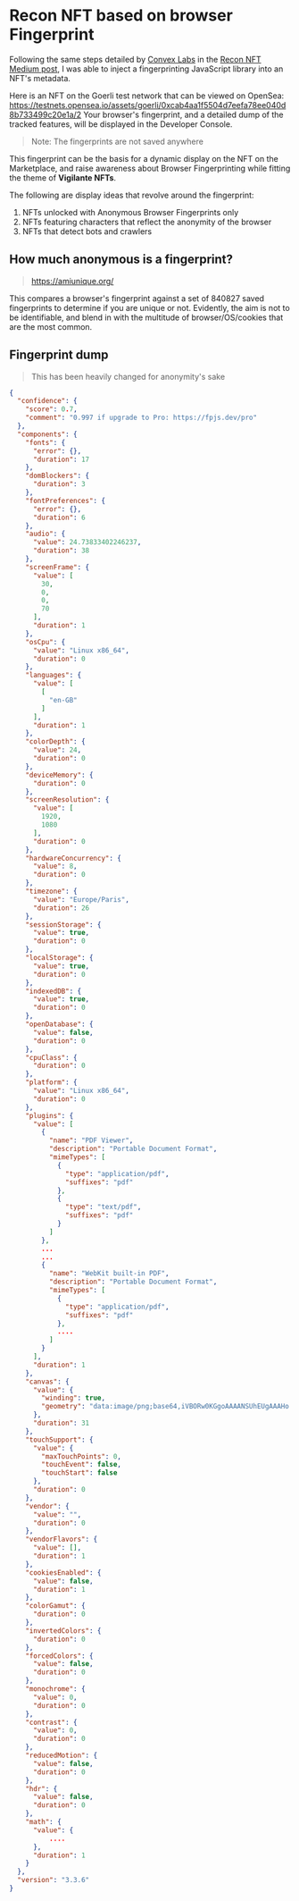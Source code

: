 # Recon NFT based on browser Fingerprint

Following the same steps detailed by [Convex Labs]() in the [Recon NFT Medium post](https://medium.com/@convexlabs/this-nft-logs-your-ip-address-7f6f9cf2376e), I was able to inject a fingerprinting JavaScript library into an NFT's metadata.

Here is an NFT on the Goerli test network that can be viewed on OpenSea: https://testnets.opensea.io/assets/goerli/0xcab4aa1f5504d7eefa78ee040d8b733499c20e1a/2
Your browser's fingerprint, and a detailed dump of the tracked features, will be displayed in the Developer Console.

> Note: The fingerprints are not saved anywhere

This fingerprint can be the basis for a dynamic display on the NFT on the Marketplace, and raise awareness about Browser Fingerprinting while fitting the theme of **Vigilante NFTs**. 

The following are display ideas that revolve around the fingerprint:
1. NFTs unlocked with Anonymous Browser Fingerprints only
2. NFTs featuring characters that reflect the anonymity of the browser
3. NFTs that detect bots and crawlers


## How much anonymous is a fingerprint?

> https://amiunique.org/

This compares a browser's fingerprint against a set of 840827 saved fingerprints to determine if you are unique or not.
Evidently, the aim is not to be identifiable, and blend in with the multitude of browser/OS/cookies that are the most common.


## Fingerprint dump

> This has been heavily changed for anonymity's sake

```json
{
  "confidence": {
    "score": 0.7,
    "comment": "0.997 if upgrade to Pro: https://fpjs.dev/pro"
  },
  "components": {
    "fonts": {
      "error": {},
      "duration": 17
    },
    "domBlockers": {
      "duration": 3
    },
    "fontPreferences": {
      "error": {},
      "duration": 6
    },
    "audio": {
      "value": 24.73833402246237,
      "duration": 38
    },
    "screenFrame": {
      "value": [
        30,
        0,
        0,
        70
      ],
      "duration": 1
    },
    "osCpu": {
      "value": "Linux x86_64",
      "duration": 0
    },
    "languages": {
      "value": [
        [
          "en-GB"
        ]
      ],
      "duration": 1
    },
    "colorDepth": {
      "value": 24,
      "duration": 0
    },
    "deviceMemory": {
      "duration": 0
    },
    "screenResolution": {
      "value": [
        1920,
        1080
      ],
      "duration": 0
    },
    "hardwareConcurrency": {
      "value": 8,
      "duration": 0
    },
    "timezone": {
      "value": "Europe/Paris",
      "duration": 26
    },
    "sessionStorage": {
      "value": true,
      "duration": 0
    },
    "localStorage": {
      "value": true,
      "duration": 0
    },
    "indexedDB": {
      "value": true,
      "duration": 0
    },
    "openDatabase": {
      "value": false,
      "duration": 0
    },
    "cpuClass": {
      "duration": 0
    },
    "platform": {
      "value": "Linux x86_64",
      "duration": 0
    },
    "plugins": {
      "value": [
        {
          "name": "PDF Viewer",
          "description": "Portable Document Format",
          "mimeTypes": [
            {
              "type": "application/pdf",
              "suffixes": "pdf"
            },
            {
              "type": "text/pdf",
              "suffixes": "pdf"
            }
          ]
        },
        ...
        ...
        {
          "name": "WebKit built-in PDF",
          "description": "Portable Document Format",
          "mimeTypes": [
            {
              "type": "application/pdf",
              "suffixes": "pdf"
            },
            ....
          ]
        }
      ],
      "duration": 1
    },
    "canvas": {
      "value": {
        "winding": true,
        "geometry": "data:image/png;base64,iVBORw0KGgoAAAANSUhEUgAAAHo.....gg=="
      },
      "duration": 31
    },
    "touchSupport": {
      "value": {
        "maxTouchPoints": 0,
        "touchEvent": false,
        "touchStart": false
      },
      "duration": 0
    },
    "vendor": {
      "value": "",
      "duration": 0
    },
    "vendorFlavors": {
      "value": [],
      "duration": 1
    },
    "cookiesEnabled": {
      "value": false,
      "duration": 1
    },
    "colorGamut": {
      "duration": 0
    },
    "invertedColors": {
      "duration": 0
    },
    "forcedColors": {
      "value": false,
      "duration": 0
    },
    "monochrome": {
      "value": 0,
      "duration": 0
    },
    "contrast": {
      "value": 0,
      "duration": 0
    },
    "reducedMotion": {
      "value": false,
      "duration": 0
    },
    "hdr": {
      "value": false,
      "duration": 0
    },
    "math": {
      "value": {
          ....
      },
      "duration": 1
    }
  },
  "version": "3.3.6"
}
```